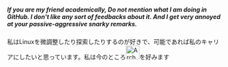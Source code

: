 ##### If you are my friend academically, Do not mention what I am doing in GitHub. I don't like any sort of feedbacks about it. And I get very annoyed at your passive-aggressive snarky remarks.


私はLinuxを微調整したり探索したりするのが好きで、可能であれば私のキャリアにしたいと思っています。私は今のところ<img src="https://icons.iconarchive.com/icons/papirus-team/papirus-apps/256/distributor-logo-archlinux-icon.png" alt="Arch Linux" width="32"/>を好みます
